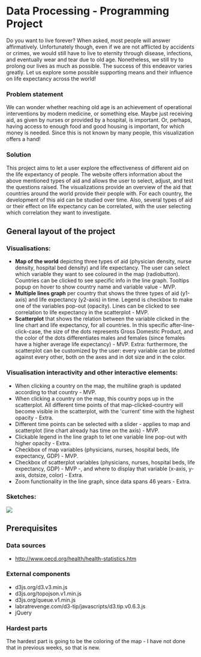 # Data Processing - Programming Project

Do you want to live forever? When asked, most people will answer affirmatively. Unfortunately though, even if we are not afflicted by accidents or crimes, we would still have to live to eternity through disease, infections, and eventually wear and tear due to old age. Nonetheless, we still try to prolong our lives as much as possible. The success of this endeavor varies greatly. Let us explore some possible supporting means and their influence on life expectancy across the world!

### Problem statement
We can wonder whether reaching old age is an achievement of operational interventions by modern medicine, or something else. Maybe just receiving aid, as given by nurses or provided by a hospital, is important. Or, perhaps, having access to enough food and good housing is important, for which money is needed. Since this is not known by many people, this visualization offers a hand!

### Solution
This project aims to let a user explore the effectiveness of different aid on the life expextancy of people. The website offers information about the above mentioned types of aid and allows the user to select, adjust, and test the questions raised. The visualizations provide an overview of the aid that countries around the world provide their people with. For each country, the development of this aid can be studied over time. Also, several types of aid or their effect on life expectancy can be correlated, with the user selecting which correlation they want to investigate.

## General layout of the project

### Visualisations:
* **Map of the world** depicting three types of aid (physician density, nurse density, hospital bed density) and life expectancy. The user can select which variable they want to see coloured in the map (radiobutton). Countries can be clicked to see specific info in the line graph. Tooltips popup on hover to show country name and variable value - MVP.
* **Multiple lines graph** per country that shows the three types of aid (y1-axis) and life expectancy (y2-axis) in time. Legend is checkbox to make one of the variables pop-out (opacity). Lines can be clicked to see correlation to life expectancy in the scatterplot - MVP.
* **Scatterplot** that shows the relation between the variable clicked in the line chart and life expectancy, for all countries. In this specific after-line-click-case, the size of the dots represents Gross Domestic Product, and the color of the dots differentiates males and females (since females have a higher average life expectancy) - MVP. Extra: furthermore, the scatterplot can be customized by the user: every variable can be plotted against every other, both on the axes and in dot size and in the color. 

### Visualisation interactivity and other interactive elements:
* When clicking a country on the map, the multiline graph is updated according to that country - MVP.
* When clicking a country on the map, this country pops up in the scatterplot. All different time points of that map-clicked-country will become visible in the scatterplot, with the 'current' time with the highest opacity - Extra.
* Different time points can be selected with a slider - applies to map and scatterplot (line chart already has time on the axis) - MVP.
* Clickable legend in the line graph to let one variable line pop-out with higher opacity - Extra.
* Checkbox of map variables (physicians, nurses, hospital beds, life expectancy, GDP) - MVP.
* Checkbox of scatterplot variables (physicians, nurses, hospital beds, life expectancy, GDP) - MVP -, and where to display that variable (x-axis, y-axis, dotsize, color) - Extra.
* Zoom functionality in the line graph, since data spans 46 years - Extra.

### Sketches:
![](doc/sketch.png)

## Prerequisites

### Data sources
* http://www.oecd.org/health/health-statistics.htm

### External components
* d3js.org/d3.v3.min.js
* d3js.org/topojson.v1.min.js
* d3js.org/queue.v1.min.js
* labratrevenge.com/d3-tip/javascripts/d3.tip.v0.6.3.js
* jQuery

### Hardest parts
The hardest part is going to be the coloring of the map - I have not done that in previous weeks, so that is new.
